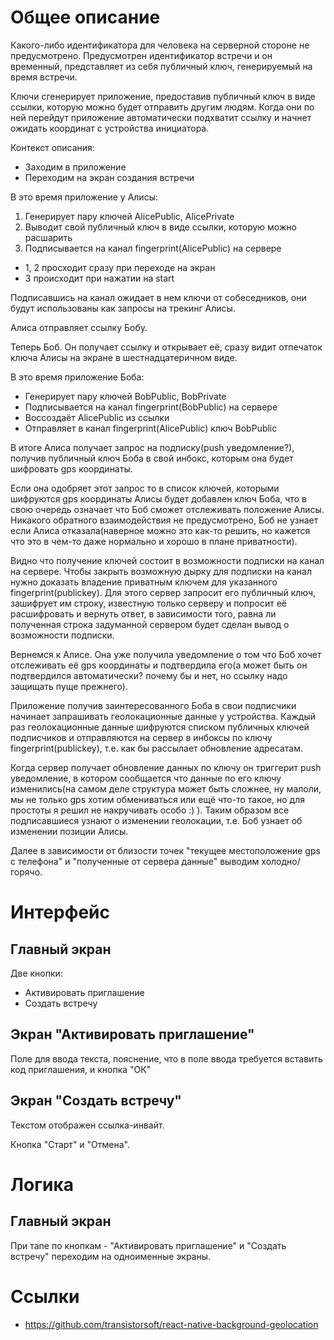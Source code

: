 # Общее описание

Какого-либо идентификатора для человека на серверной стороне не предусмотрено. Предусмотрен идентификатор встречи 
и он временный, представляет из себя публичный ключ, генерируемый на время встречи.

Ключи сгенерирует приложение, предоставив публичный ключ в виде ссылки, которую можно будет отправить другим людям. 
Когда они по ней перейдут приложение автоматически подхватит ссылку и начнет ожидать координат с
устройства инициатора.

Контекст описания:
- Заходим в приложение
- Переходим на экран создания встречи

В это время приложение у Алисы: 
1. Генерирует пару ключей AlicePublic, AlicePrivate
2. Выводит свой публичный ключ в виде ссылки, которую можно расшарить
3. Подписывается на канал fingerprint(AlicePublic) на сервере

- 1, 2 просходит сразу при переходе на экран
- 3    происходит при нажатии на start

Подписавшись на канал ожидает в нем ключи от собеседников, они будут использованы как запросы на трекинг Алисы.

Алиса отправляет ссылку Бобу.

Теперь Боб. Он получает ссылку и открывает её, сразу видит отпечаток ключа Алисы на экране в шестнадцатеричном виде.

В это время приложение Боба:
- Генерирует пару ключей BobPublic, BobPrivate
- Подписывается на канал fingerprint(BobPublic) на сервере
- Воссоздаёт AlicePublic из ссылки
- Отправляет в канал fingerprint(AlicePublic) ключ BobPublic

В итоге Алиса получает запрос на подписку(push уведомление?), получив публичный 
ключ Боба в свой инбокс, которым она будет шифровать gps координаты.

Если она одобряет этот запрос то в список ключей, которыми шифруются gps координаты Алисы будет добавлен ключ 
Боба, что в свою очередь означает что Боб сможет отслеживать положение Алисы. Никакого обратного взаимодействия 
не предусмотрено, Боб не узнает если Алиса отказала(наверное можно это как-то решить, но кажется что это в чем-то 
даже нормально и хорошо в плане приватности).

Видно что получение ключей состоит в возможности подписки на канал на сервере.
Чтобы закрыть возможную дырку для подписки на канал нужно доказать владение приватным ключем для указанного 
fingerprint(publickey). Для этого сервер запросит его публичный ключ, зашифрует им строку, известную только серверу и 
попросит её расшифровать и вернуть ответ, в зависимости того, равна ли полученная строка задуманной сервером будет 
сделан вывод о возможности подписки.

Вернемся к Алисе. Она уже получила уведомление о том что Боб хочет отслеживать её gps координаты и 
подтвердила его(а может быть он подтвердился автоматически? почему бы и нет, но ссылку надо защищать пуще прежнего).

Приложение получив заинтересованного Боба в свои подписчики начинает запрашивать геолокационные данные у 
устройства. Каждый раз геолокационные данные шифруются списком публичных ключей подписчиков и отправляются
на сервер в инбоксы по ключу fingerprint(publickey), т.е. как бы рассылает обновление адресатам.

Когда сервер получает обновление данных по ключу он триггерит push уведомление, в котором сообщается
что данные по его ключу изменились(на самом деле структура может быть сложнее, ну малоли, мы не только gps
хотим обмениваться или ещё что-то такое, но для простоты я решил не накручивать особо :) ).
Таким образом все подписавшиеся узнают о изменении геолокации, т.е. Боб узнает об изменении позиции Алисы.

Далее в зависимости от близости точек "текущее местоположение gps с телефона" и "полученные от сервера данные"
выводим холодно/горячо.

# Интерфейс
## Главный экран

Две кнопки:
- Активировать приглашение
- Создать встречу

## Экран "Активировать приглашение"

Поле для ввода текста, пояснение, что в поле ввода требуется 
вставить код приглашения, и кнопка "ОК"

## Экран "Создать встречу"

Текстом отображен ссылка-инвайт.

Кнопка "Старт" и "Отмена".

# Логика
## Главный экран

При тапе по кнопкам - "Активировать приглашение" и "Создать встречу" 
переходим на одноименные экраны.

# Ссылки
- https://github.com/transistorsoft/react-native-background-geolocation
